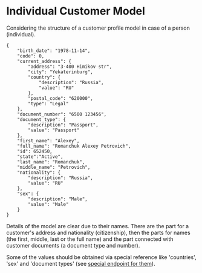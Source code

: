 # Individual Customer Model

Considering the structure of a customer profile model in case of a person (individual).

```
{
    "birth_date": "1978-11-14",
    "code": 0,
    "current_address": {
        "address": "3-400 Himikov str",
        "city": "Yekaterinburg",
        "country": {
            "description": "Russia",
            "value": "RU"
        },
        "postal_code": "620000",
        "type": "Legal"
    },
    "document_number": "6500 123456",
    "document_type": {
        "description": "Passport",
        "value": "Passport"
    },
    "first_name": "Alexey",
    "full_name": "Romanchuk Alexey Petrovich",
    "id": 652450,
    "state":"Active",
    "last_name": "Romanchuk",
    "middle_name": "Petrovich",
    "nationality": {
        "description": "Russia",
        "value": "RU"
    },
    "sex": {
        "description": "Male",
        "value": "Male"
    }
}
```

Details of the model are clear due to their names. There are the part for a customer's address and nationality 
(citizenship), then the parts for names (the first, middle, last or the full name) and the part connected with customer
documents (a document type and number). 

Some of the values should be obtained via special reference like 'countries', 'sex' and 'document types' 
(see [special endpoint for them](./profile_directories.md)).
